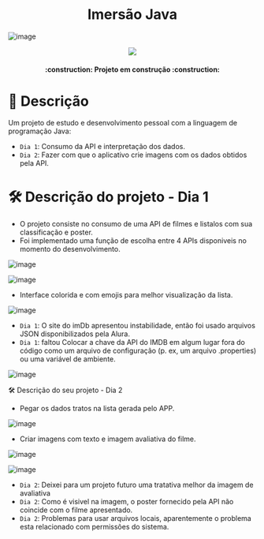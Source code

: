 <h1 align="center"> Imersão Java </h1>


![image](https://user-images.githubusercontent.com/128855481/228686948-e0e42e7f-a4e4-4cf4-84db-20578b7b5114.png)
<p align="center">
<img src="http://img.shields.io/static/v1?label=STATUS&message=EM%20DESENVOLVIMENTO&color=GREEN&style=for-the-badge"/>
</p>


<h4 align="center"> 
    :construction:  Projeto em construção  :construction:
</h4>

# :hammer: Descrição

Um projeto de estudo e desenvolvimento pessoal com a linguagem de programação Java:
- `Dia 1`: Consumo da API e interpretação dos dados.
- `Dia 2`: Fazer com que o aplicativo crie imagens com os dados obtidos pela API.


# 🛠️ Descrição do projeto - Dia 1

* O projeto consiste no consumo de uma API de filmes e listalos com sua classificação e poster.
* Foi implementado uma função de escolha entre 4 APIs disponiveis no momento do desenvolvimento.

![image](https://user-images.githubusercontent.com/128855481/228122919-10f51e9f-73d4-4d9a-a893-998722a1ccb3.png)

![image](https://user-images.githubusercontent.com/128855481/228123069-2cc2acf1-4190-4219-afd6-854e54c13ee4.png)

* Interface colorida e com emojis para melhor visualização da lista.

![image](https://user-images.githubusercontent.com/128855481/228123252-74789c83-5ecd-4a45-bc2d-a8629aff52de.png)

- `Dia 1`: O site do imDb apresentou instabilidade, então foi usado arquivos JSON disponibilizados pela Alura.  
- `Dia 1`: faltou Colocar a chave da API do IMDB em algum lugar fora do código como um arquivo de configuração (p. ex, um arquivo .properties) ou uma variável de ambiente.

![image](https://user-images.githubusercontent.com/128855481/228123679-8e696ec2-bf7e-4220-b17e-22ad09afe84c.png)

🛠️ Descrição do seu projeto - Dia 2

* Pegar os dados tratos na lista gerada pelo APP.

![image](https://user-images.githubusercontent.com/128855481/228687671-2a4875b0-f368-46f3-b1bb-ab167fa92f8a.png)

* Criar imagens com texto e imagem avaliativa do filme.

![image](https://user-images.githubusercontent.com/128855481/228687535-bf1387d2-645c-4865-bfa0-a5cde3f1da2b.png)

![image](https://user-images.githubusercontent.com/128855481/228687795-29086bb0-b044-4485-9fba-2094df006429.png)

- `Dia 2`: Deixei para um projeto futuro uma tratativa melhor da imagem de avaliativa
- `Dia 2`: Como é visivel na imagem, o poster fornecido pela API não coincide com o filme apresentado.
- `Dia 2`: Problemas para usar arquivos locais, aparentemente o problema esta relacionado com permissões do sistema.
